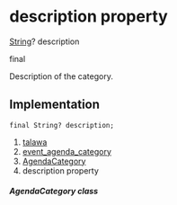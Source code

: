 
<div>

# description property

</div>


[String](https://api.flutter.dev/flutter/dart-core/String-class.html)?
description


final




Description of the category.



## Implementation

``` language-dart
final String? description;
```







1.  [talawa](../../index.html)
2.  [event_agenda_category](../../models_events_event_agenda_category/)
3.  [AgendaCategory](../../models_events_event_agenda_category/AgendaCategory-class.html)
4.  description property

##### AgendaCategory class







